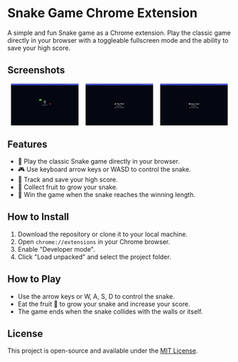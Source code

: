 # Snake Game Chrome Extension

A simple and fun Snake game as a Chrome extension. Play the classic game directly in your browser with a toggleable fullscreen mode and the ability to save your high score.

## Screenshots

<div style="display: flex; justify-content: space-around;">
  <img src="./images/screenshot-01.png" alt="Snake-game Screenshot-01" width="30%" />
  <img src="./images/screenshot-02.png" alt="Snake-game Screensho-02" width="30%" />
  <img src="./images/screenshot-03.png" alt="Snake-game Screenshot-03" width="30%" />
</div>

## Features

- 🐍 Play the classic Snake game directly in your browser.
- 🎮 Use keyboard arrow keys or WASD to control the snake.
- 🥇 Track and save your high score.
- 🍎 Collect fruit to grow your snake.
- 🎉 Win the game when the snake reaches the winning length.

## How to Install

1. Download the repository or clone it to your local machine.
2. Open `chrome://extensions` in your Chrome browser.
3. Enable "Developer mode".
4. Click "Load unpacked" and select the project folder.

## How to Play

- Use the arrow keys or W, A, S, D to control the snake.
- Eat the fruit 🍎 to grow your snake and increase your score.
- The game ends when the snake collides with the walls or itself.

## License

This project is open-source and available under the [MIT License](LICENSE).
